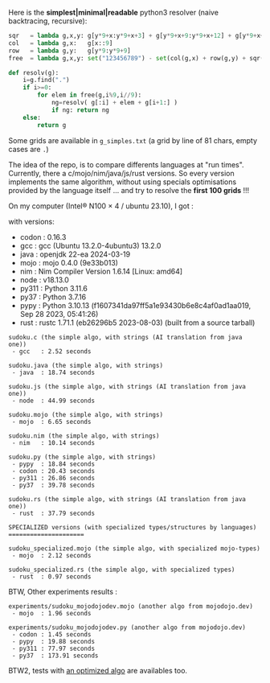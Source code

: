 Here is the **simplest|minimal|readable** python3 resolver (naive backtracing, recursive):

```python
sqr   = lambda g,x,y: g[y*9+x:y*9+x+3] + g[y*9+x+9:y*9+x+12] + g[y*9+x+18:y*9+x+21]
col   = lambda g,x:   g[x::9]
row   = lambda g,y:   g[y*9:y*9+9]
free  = lambda g,x,y: set("123456789") - set(col(g,x) + row(g,y) + sqr(g,(x//3)*3,(y//3)*3))

def resolv(g):
    i=g.find(".")
    if i>=0:
        for elem in free(g,i%9,i//9):
            ng=resolv( g[:i] + elem + g[i+1:] )
            if ng: return ng
    else:
        return g
```


Some grids are available in `g_simples.txt` (a grid by line of 81 chars, empty cases are `.`)

The idea of the repo, is to compare differents languages at "run times". Currently, there a c/mojo/nim/java/js/rust versions. So every version implements the same algorithm, without using specials optimisations provided by the language itself ... and try to resolve the **first 100 grids** !!!

On my computer (Intel® N100 × 4 / ubuntu 23.10), I got :

with versions:
 * codon : 0.16.3
 * gcc   : gcc (Ubuntu 13.2.0-4ubuntu3) 13.2.0
 * java  : openjdk 22-ea 2024-03-19
 * mojo  : mojo 0.4.0 (9e33b013)
 * nim   : Nim Compiler Version 1.6.14 [Linux: amd64]
 * node  : v18.13.0
 * py311 : Python 3.11.6
 * py37  : Python 3.7.16
 * pypy  : Python 3.10.13 (f1607341da97ff5a1e93430b6e8c4af0ad1aa019, Sep 28 2023, 05:41:26)
 * rust  : rustc 1.71.1 (eb26296b5 2023-08-03) (built from a source tarball)

```
sudoku.c (the simple algo, with strings (AI translation from java one))
 - gcc   : 2.52 seconds

sudoku.java (the simple algo, with strings)
 - java  : 18.74 seconds

sudoku.js (the simple algo, with strings (AI translation from java one))
 - node  : 44.99 seconds

sudoku.mojo (the simple algo, with strings)
 - mojo  : 6.65 seconds

sudoku.nim (the simple algo, with strings)
 - nim   : 10.14 seconds

sudoku.py (the simple algo, with strings)
 - pypy  : 18.84 seconds
 - codon : 20.43 seconds
 - py311 : 26.86 seconds
 - py37  : 39.78 seconds

sudoku.rs (the simple algo, with strings (AI translation from java one))
 - rust  : 37.79 seconds

SPECIALIZED versions (with specialized types/structures by languages)
=====================

sudoku_specialized.mojo (the simple algo, with specialized mojo-types)
 - mojo  : 2.12 seconds

sudoku_specialized.rs (the simple algo, with specialized types)
 - rust  : 0.97 seconds

```

BTW, Other experiments results :

```
experiments/sudoku_mojodojodev.mojo (another algo from mojodojo.dev)
 - mojo  : 1.96 seconds

experiments/sudoku_mojodojodev.py (another algo from mojodojo.dev)
 - codon : 1.45 seconds
 - pypy  : 19.88 seconds
 - py311 : 77.97 seconds
 - py37  : 173.91 seconds

```

BTW2, tests with [an optimized algo](optimized) are availables too.